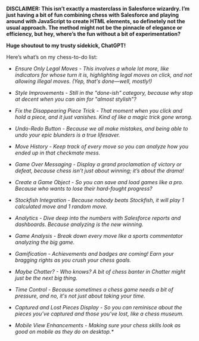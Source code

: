 <b>DISCLAIMER: This isn’t exactly a masterclass in Salesforce wizardry. I’m just having a bit of fun combining chess with Salesforce and playing around with JavaScript to create HTML elements, so definetely not the usual approach. The method might not be the pinnacle of elegance or efficiency, but hey, where’s the fun without a bit of experimentation? 

Huge shoutout to my trusty sidekick, ChatGPT!</b>

Here’s what’s on my chess-to-do list:
<i>
* Ensure Only Legal Moves - This involves a whole lot more, like indicators for whose turn it is, highlighting legal moves on click, and not allowing illegal moves. (Yep, that's done—well, mostly!)

* Style Improvements - Still in the "done-ish" category, because why stop at decent when you can aim for "almost stylish"?

* Fix the Disappearing Piece Trick - That moment when you click and hold a piece, and it just vanishes. Kind of like a magic trick gone wrong.

* Undo-Redo Button - Because we all make mistakes, and being able to undo your epic blunders is a true lifesaver.

* Move History - Keep track of every move so you can analyze how you ended up in that checkmate mess.

* Game Over Messaging - Display a grand proclamation of victory or defeat, because chess isn’t just about winning; it’s about the drama!  

* Create a Game Object - So you can save and load games like a pro. Because who wants to lose their hard-fought progress?

* Stockfish Integration - Because nobody beats Stockfish, it will play 1 calculated move and 1 random move.

* Analytics - Dive deep into the numbers with Salesforce reports and dashboards. Because analyzing is the new winning.

* Game Analysis - Break down every move like a sports commentator analyzing the big game.

* Gamification - Achievements and badges are coming! Earn your bragging rights as you crush your chess goals.

* Maybe Chatter? - Who knows? A bit of chess banter in Chatter might just be the next big thing.

* Time Control - Because sometimes a chess game needs a bit of pressure, and no, it's not just about taking your time.

* Captured and Lost Pieces Display - So you can reminisce about the pieces you’ve captured and those you’ve lost, like a chess museum.

* Mobile View Enhancements - Making sure your chess skills look as good on mobile as they do on desktop.*
</i>